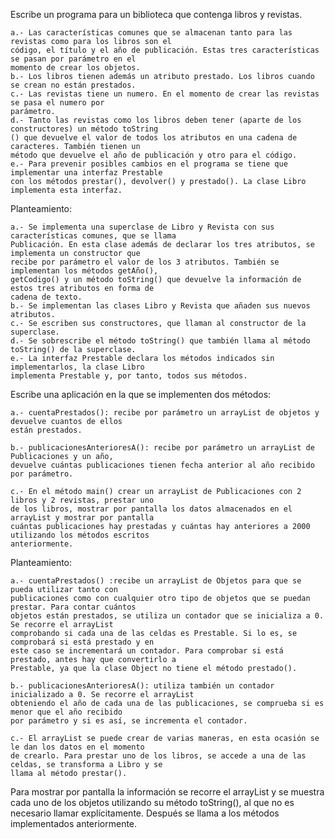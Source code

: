 Escribe un programa para un biblioteca que contenga libros y revistas.

    a.- Las características comunes que se almacenan tanto para las revistas como para los libros son el
    código, el título y el año de publicación. Estas tres características se pasan por parámetro en el
    momento de crear los objetos.
    b.- Los libros tienen además un atributo prestado. Los libros cuando se crean no están prestados.
    c.- Las revistas tiene un numero. En el momento de crear las revistas se pasa el numero por
    parámetro.
    d.- Tanto las revistas como los libros deben tener (aparte de los constructores) un método toString
    () que devuelve el valor de todos los atributos en una cadena de caracteres. También tienen un
    método que devuelve el año de publicación y otro para el código.
    e.- Para prevenir posibles cambios en el programa se tiene que implementar una interfaz Prestable
    con los métodos prestar(), devolver() y prestado(). La clase Libro implementa esta interfaz.

Planteamiento:

    a.- Se implementa una superclase de Libro y Revista con sus características comunes, que se llama
    Publicación. En esta clase además de declarar los tres atributos, se implementa un constructor que
    recibe por parámetro el valor de los 3 atributos. También se implementan los métodos getAño(),
    getCodigo() y un método toString() que devuelve la información de estos tres atributos en forma de
    cadena de texto.
    b.- Se implementan las clases Libro y Revista que añaden sus nuevos atributos.
    c.- Se escriben sus constructores, que llaman al constructor de la superclase.
    d.- Se sobrescribe el método toString() que también llama al método toString() de la superclase.
    e.- La interfaz Prestable declara los métodos indicados sin implementarlos, la clase Libro
    implementa Prestable y, por tanto, todos sus métodos.

Escribe una aplicación en la que se implementen dos métodos:

    a.- cuentaPrestados(): recibe por parámetro un arrayList de objetos y devuelve cuantos de ellos
    están prestados.
    
    b.- publicacionesAnterioresA(): recibe por parámetro un arrayList de Publicaciones y un año,
    devuelve cuántas publicaciones tienen fecha anterior al año recibido por parámetro.
    
    c.- En el método main() crear un arrayList de Publicaciones con 2 libros y 2 revistas, prestar uno
    de los libros, mostrar por pantalla los datos almacenados en el arrayList y mostrar por pantalla
    cuántas publicaciones hay prestadas y cuántas hay anteriores a 2000 utilizando los métodos escritos
    anteriormente.

Planteamiento:

    a.- cuentaPrestados() :recibe un arrayList de Objetos para que se pueda utilizar tanto con
    publicaciones como con cualquier otro tipo de objetos que se puedan prestar. Para contar cuántos
    objetos están prestados, se utiliza un contador que se inicializa a 0. Se recorre el arrayList
    comprobando si cada una de las celdas es Prestable. Si lo es, se comprobará si está prestado y en
    este caso se incrementará un contador. Para comprobar si está prestado, antes hay que convertirlo a
    Prestable, ya que la clase Object no tiene el método prestado().

    b.- publicacionesAnterioresA(): utiliza también un contador inicializado a 0. Se recorre el arrayList
    obteniendo el año de cada una de las publicaciones, se comprueba si es menor que el año recibido
    por parámetro y si es así, se incrementa el contador.

    c.- El arrayList se puede crear de varias maneras, en esta ocasión se le dan los datos en el momento
    de crearlo. Para prestar uno de los libros, se accede a una de las celdas, se transforma a Libro y se
    llama al método prestar().

Para mostrar por pantalla la información se recorre el arrayList y se muestra cada uno de los
objetos utilizando su método toString(), al que no es necesario llamar explícitamente. Después se
llama a los métodos implementados anteriormente.
